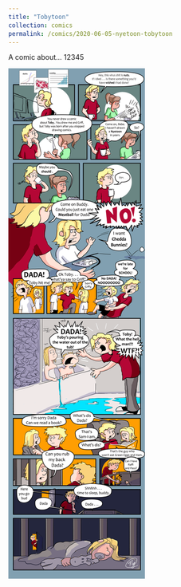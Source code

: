 ```yaml
---
title: "Tobytoon"
collection: comics
permalink: /comics/2020-06-05-nyetoon-tobytoon
---
```

A comic about... 12345




![TobyToon](../images/comics/nyetoon/nyetoon_TobyToon_6.5.20_final-1.png)
